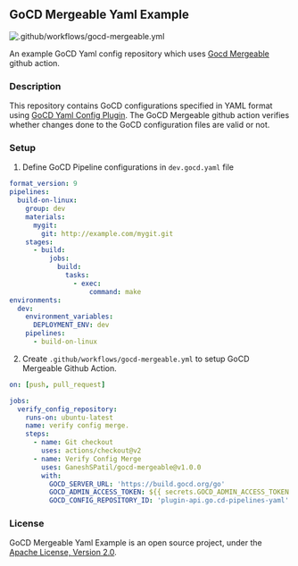 ## GoCD Mergeable Yaml Example
![.github/workflows/gocd-mergeable.yml](https://github.com/GaneshSPatil/gocd-mergeable-yaml-example/workflows/.github/workflows/gocd-mergeable.yml/badge.svg)

An example GoCD Yaml config repository which uses [Gocd Mergeable](https://github.com/GaneshSPatil/gocd-mergeable) github action.

### Description

This repository contains GoCD configurations specified in YAML format using [GoCD Yaml Config Plugin](https://github.com/tomzo/gocd-yaml-config-plugin). 
The GoCD Mergeable github action verifies whether changes done to the GoCD configuration files are valid or not.

### Setup

1. Define GoCD Pipeline configurations in `dev.gocd.yaml` file

```yaml
format_version: 9
pipelines:
  build-on-linux:
    group: dev
    materials:
      mygit:
        git: http://example.com/mygit.git
    stages:
      - build:
          jobs:
            build:
              tasks:
                - exec:
                    command: make
environments:
  dev:
    environment_variables:
      DEPLOYMENT_ENV: dev
    pipelines:
      - build-on-linux
```

2. Create `.github/workflows/gocd-mergeable.yml` to setup GoCD Mergeable Github Action.

```yaml
on: [push, pull_request]

jobs:
  verify_config_repository:
    runs-on: ubuntu-latest
    name: verify config merge.
    steps:
      - name: Git checkout
        uses: actions/checkout@v2
      - name: Verify Config Merge
        uses: GaneshSPatil/gocd-mergeable@v1.0.0
        with:
          GOCD_SERVER_URL: 'https://build.gocd.org/go'
          GOCD_ADMIN_ACCESS_TOKEN: ${{ secrets.GOCD_ADMIN_ACCESS_TOKEN }}
          GOCD_CONFIG_REPOSITORY_ID: 'plugin-api.go.cd-pipelines-yaml'
```

### License

GoCD Mergeable Yaml Example is an open source project, under the [Apache License, Version 2.0](https://www.apache.org/licenses/LICENSE-2.0).

